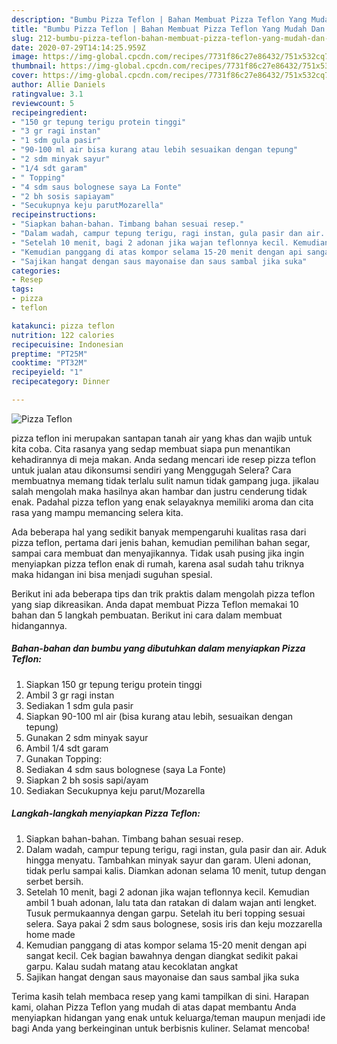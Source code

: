 ```yaml
---
description: "Bumbu Pizza Teflon | Bahan Membuat Pizza Teflon Yang Mudah Dan Praktis"
title: "Bumbu Pizza Teflon | Bahan Membuat Pizza Teflon Yang Mudah Dan Praktis"
slug: 212-bumbu-pizza-teflon-bahan-membuat-pizza-teflon-yang-mudah-dan-praktis
date: 2020-07-29T14:14:25.959Z
image: https://img-global.cpcdn.com/recipes/7731f86c27e86432/751x532cq70/pizza-teflon-foto-resep-utama.jpg
thumbnail: https://img-global.cpcdn.com/recipes/7731f86c27e86432/751x532cq70/pizza-teflon-foto-resep-utama.jpg
cover: https://img-global.cpcdn.com/recipes/7731f86c27e86432/751x532cq70/pizza-teflon-foto-resep-utama.jpg
author: Allie Daniels
ratingvalue: 3.1
reviewcount: 5
recipeingredient:
- "150 gr tepung terigu protein tinggi"
- "3 gr ragi instan"
- "1 sdm gula pasir"
- "90-100 ml air bisa kurang atau lebih sesuaikan dengan tepung"
- "2 sdm minyak sayur"
- "1/4 sdt garam"
- " Topping"
- "4 sdm saus bolognese saya La Fonte"
- "2 bh sosis sapiayam"
- "Secukupnya keju parutMozarella"
recipeinstructions:
- "Siapkan bahan-bahan. Timbang bahan sesuai resep."
- "Dalam wadah, campur tepung terigu, ragi instan, gula pasir dan air. Aduk hingga menyatu. Tambahkan minyak sayur dan garam. Uleni adonan, tidak perlu sampai kalis. Diamkan adonan selama 10 menit, tutup dengan serbet bersih."
- "Setelah 10 menit, bagi 2 adonan jika wajan teflonnya kecil. Kemudian ambil 1 buah adonan, lalu tata dan ratakan di dalam wajan anti lengket. Tusuk permukaannya dengan garpu. Setelah itu beri topping sesuai selera. Saya pakai 2 sdm saus bolognese, sosis iris dan keju mozzarella home made"
- "Kemudian panggang di atas kompor selama 15-20 menit dengan api sangat kecil. Cek bagian bawahnya dengan diangkat sedikit pakai garpu. Kalau sudah matang atau kecoklatan angkat"
- "Sajikan hangat dengan saus mayonaise dan saus sambal jika suka"
categories:
- Resep
tags:
- pizza
- teflon

katakunci: pizza teflon 
nutrition: 122 calories
recipecuisine: Indonesian
preptime: "PT25M"
cooktime: "PT32M"
recipeyield: "1"
recipecategory: Dinner

---
```



![Pizza Teflon](https://img-global.cpcdn.com/recipes/7731f86c27e86432/751x532cq70/pizza-teflon-foto-resep-utama.jpg)


pizza teflon ini merupakan santapan tanah air yang khas dan wajib untuk kita coba. Cita rasanya yang sedap membuat siapa pun menantikan kehadirannya di meja makan.
Anda sedang mencari ide resep pizza teflon untuk jualan atau dikonsumsi sendiri yang Menggugah Selera? Cara membuatnya memang tidak terlalu sulit namun tidak gampang juga. jikalau salah mengolah maka hasilnya akan hambar dan justru cenderung tidak enak. Padahal pizza teflon yang enak selayaknya memiliki aroma dan cita rasa yang mampu memancing selera kita.

Ada beberapa hal yang sedikit banyak mempengaruhi kualitas rasa dari pizza teflon, pertama dari jenis bahan, kemudian pemilihan bahan segar, sampai cara membuat dan menyajikannya. Tidak usah pusing jika ingin menyiapkan pizza teflon enak di rumah, karena asal sudah tahu triknya maka hidangan ini bisa menjadi suguhan spesial.




Berikut ini ada beberapa tips dan trik praktis dalam mengolah pizza teflon yang siap dikreasikan. Anda dapat membuat Pizza Teflon memakai 10 bahan dan 5 langkah pembuatan. Berikut ini cara dalam membuat hidangannya.

<!--inarticleads1-->

##### Bahan-bahan dan bumbu yang dibutuhkan dalam menyiapkan Pizza Teflon:

1. Siapkan 150 gr tepung terigu protein tinggi
1. Ambil 3 gr ragi instan
1. Sediakan 1 sdm gula pasir
1. Siapkan 90-100 ml air (bisa kurang atau lebih, sesuaikan dengan tepung)
1. Gunakan 2 sdm minyak sayur
1. Ambil 1/4 sdt garam
1. Gunakan  Topping:
1. Sediakan 4 sdm saus bolognese (saya La Fonte)
1. Siapkan 2 bh sosis sapi/ayam
1. Sediakan Secukupnya keju parut/Mozarella




<!--inarticleads2-->

##### Langkah-langkah menyiapkan Pizza Teflon:

1. Siapkan bahan-bahan. Timbang bahan sesuai resep.
1. Dalam wadah, campur tepung terigu, ragi instan, gula pasir dan air. Aduk hingga menyatu. Tambahkan minyak sayur dan garam. Uleni adonan, tidak perlu sampai kalis. Diamkan adonan selama 10 menit, tutup dengan serbet bersih.
1. Setelah 10 menit, bagi 2 adonan jika wajan teflonnya kecil. Kemudian ambil 1 buah adonan, lalu tata dan ratakan di dalam wajan anti lengket. Tusuk permukaannya dengan garpu. Setelah itu beri topping sesuai selera. Saya pakai 2 sdm saus bolognese, sosis iris dan keju mozzarella home made
1. Kemudian panggang di atas kompor selama 15-20 menit dengan api sangat kecil. Cek bagian bawahnya dengan diangkat sedikit pakai garpu. Kalau sudah matang atau kecoklatan angkat
1. Sajikan hangat dengan saus mayonaise dan saus sambal jika suka




Terima kasih telah membaca resep yang kami tampilkan di sini. Harapan kami, olahan Pizza Teflon yang mudah di atas dapat membantu Anda menyiapkan hidangan yang enak untuk keluarga/teman maupun menjadi ide bagi Anda yang berkeinginan untuk berbisnis kuliner. Selamat mencoba!
